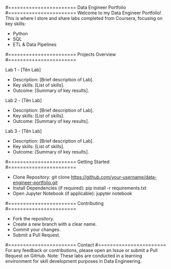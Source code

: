 #=======================
Data Engineer Portfolio
#=======================
Welcome to my Data Engineer Portfolio! This is where I store and share labs completed from Coursera, focusing on key skills:
- Python
- SQL
- ETL & Data Pipelines

#=======================
Projects Overview
#=======================

Lab 1 - [Tên Lab]
- Description: [Brief description of Lab].
- Key skills: [List of skills].
- Outcome: [Summary of key results].

Lab 2 - [Tên Lab]
- Description: [Brief description of Lab].
- Key skills: [List of skills].
- Outcome: [Summary of key results].

Lab 3 - [Tên Lab]
- Description: [Brief description of Lab].
- Key skills: [List of skills].
- Outcome: [Summary of key results].

#=======================
Getting Started
#=======================

- Clone Repository: git clone https://github.com/your-username/data-engineer-portfolio.git
- Install Dependencies (if required): pip install -r requirements.txt
- Open Jupyter Notebook (if applicable): jupyter notebook

#=======================
Contributing
#=======================
- Fork the repository.
- Create a new branch with a clear name.
- Commit your changes.
- Submit a Pull Request.

#=======================
Contact
#=======================
For any feedback or contributions, please open an Issue or submit a Pull Request on GitHub.
Note: These labs are conducted in a learning environment for skill development purposes in Data Engineering.
